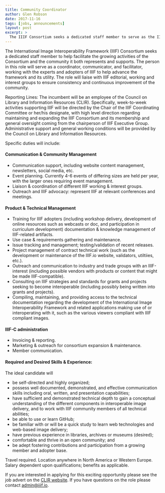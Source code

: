 ```yaml
---
title: Community Coordinator
author: Glen Robson
date: 2017-11-16
tags: [jobs, announcements]
layout: post
excerpt: >
  The IIIF Consortium seeks a dedicated staff member to serve as the IIIF Community Coordinator to help facilitate the growing activities of the Consortium and the community it both represents and supports.
---
```


The International Image Interoperability Framework (IIIF) Consortium seeks a dedicated staff member to help facilitate the growing activities of the Consortium and the community it both represents and supports. The person in this role will serve as a coordinator, communicator, and facilitator, working with the experts and adopters of IIIF to help advance the framework and its utility. The role will liaise with IIIF editorial, working and interest groups to ensure consistency and continuous improvement of the community.

Reporting Lines: The incumbent will be an employee of the Council on Library and Information Resources (CLIR). Specifically, week-to-week activities supporting IIIF will be directed by the Chair of the IIIF Coordinating Committee or her/his designate, with high level direction regarding maintaining and expanding the IIIF Consortium and its membership and general oversight coming from the chairperson of IIIF Executive Group. Administrative support and general working conditions will be provided by the Council on Library and Information Resources.

Specific duties will include:

#### Communication & Community Management

 * Communication support, including website content management, newsletters, social media, etc.
 * Event planning. Currently 4-6 events of differing sizes are held per year, with the larger ones requiring event management.
 * Liaison & coordination of different IIIF working & interest groups.
 * Outreach and IIIF advocacy: represent IIIF at relevant conferences and meetings.

#### Product & Technical Management

 * Training for IIIF adopters (including workshop delivery, development of online resources such as webcasts or doc, and participation in curriculum development) documentation & knowledge management of IIIF-related artifacts.
 * Use case & requirements gathering and maintenance.
 * Issue tracking and management; testing/validation of recent releases.
 * Project management of contract technical work (such as the development or maintenance of the IIIF.io website, validators, utiltiies, etc.).
 * Outreach and communication to industry and trade groups with an IIIF-interest (including possible vendors with products or content that might be made IIIF-compatible).
 * Consulting on IIIF strategies and standards for grants and projects seeking to become interoperable (including possibly being written into grants and projects).
 * Compiling, maintaining, and providing access to the technical documentation regarding the development of the International Image Interoperability Framework and related applications making use of or interoperating with it, such as the various viewers compliant with IIIF compliant images.

#### IIIF-C administration

 * Invoicing & reporting.
 * Marketing & outreach for consortium expansion & maintenance.
 * Member communication.

#### Required and Desired Skills & Experience:

The ideal candidate will

 * be self-directed and highly organized;
 * possess well documented, demonstrated, and effective communication skills including oral, written, and presentation capabilities;
 * have sufficient and demonstrated technical depth to gain a conceptual understanding of the different components in interoperable image delivery, and to work with IIIF community members of all technical abilities;
 * be able to use or learn GitHub;
 * be familiar with or will be a quick study to learn web technologies and web-based image delivery;
 * have previous experience in libraries, archives or museums (desired);
 * comfortable and thrive in an open community; and
 * be adept fostering contributions and participation from a growing member and adopter base.

Travel required. Location anywhere in North America or Western Europe. Salary dependent upon qualifications; benefits as applicable.

If you are interested in applying for this exciting opportunity please see the job advert on the [CLIR website][jobadvert]. If you have questions on the role please contact admin@iiif.io.

[jobadvert]: https://www.clir.org/about/positions/iiif
